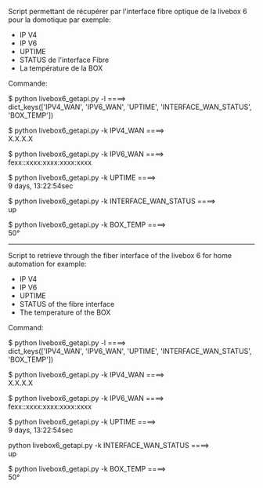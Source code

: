 Script permettant de récupérer par l'interface fibre optique de la livebox 6 pour la domotique par exemple:

- IP V4
- IP V6
- UPTIME
- STATUS de l'interface Fibre
- La température de la BOX

Commande:

$ python livebox6_getapi.py  -l           ====>  
dict_keys(['IPV4_WAN', 'IPV6_WAN', 'UPTIME', 'INTERFACE_WAN_STATUS', 'BOX_TEMP'])

$ python livebox6_getapi.py  -k IPV4_WAN           ====>  
X.X.X.X

$ python livebox6_getapi.py  -k IPV6_WAN           ====>  
fexx::xxxx:xxxx:xxxx:xxxx

$ python livebox6_getapi.py  -k UPTIME           ====>  
9 days, 13:22:54sec 

$ python livebox6_getapi.py  -k INTERFACE_WAN_STATUS           ====>  
up

$ python livebox6_getapi.py  -k BOX_TEMP           ====>  
50°




---------------------------------------



Script to retrieve through the fiber interface of the livebox 6 for home automation for example:

- IP V4
- IP V6
- UPTIME
- STATUS of the fibre interface
- The temperature of the BOX

Command:

$ python livebox6_getapi.py -l           ====>  
dict_keys(['IPV4_WAN', 'IPV6_WAN', 'UPTIME', 'INTERFACE_WAN_STATUS', 'BOX_TEMP'])


$ python livebox6_getapi.py -k IPV4_WAN           ====>  
X.X.X.X

$ python livebox6_getapi.py -k IPV6_WAN           ====>  
fexx::xxxx:xxxx:xxxx:xxxx

$ python livebox6_getapi.py  -k UPTIME           ====>  
9 days, 13:22:54sec 

python livebox6_getapi.py -k INTERFACE_WAN_STATUS           ====>  
up

$ python livebox6_getapi.py -k BOX_TEMP           ====>  
50°

